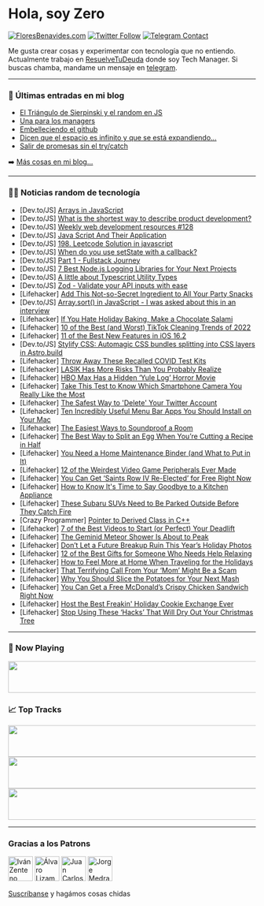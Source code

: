 # Hola, soy Zero

[![FloresBenavides.com](https://img.shields.io/website?down_message=oops&label=MiBlog&style=for-the-badge&up_message=online&url=https%3A%2F%2Ffloresbenavides.com)](https://floresbenavides.com) [![Twitter Follow](https://img.shields.io/twitter/follow/ZeroDragon?color=%231DA1F2&label=Follow&logo=twitter&logoColor=ffffff&style=for-the-badge)](https://twitter.com/zerodragon) [![Telegram Contact](https://img.shields.io/badge/escr%C3%ADbeme-ZeroDragon-%2326A5E4?style=for-the-badge&logo=telegram)](https://t.me/zerodragon)

Me gusta crear cosas y experimentar con tecnología que no entiendo.
Actualmente trabajo en [ResuelveTuDeuda](http://github.com/resuelve) donde soy Tech Manager.
Si buscas chamba, mandame un mensaje en [telegram](https://t.me/zerodragon).

---

### 📕 Últimas entradas en mi blog
<!-- BLOG-POST-LIST:START -->
- [El Triángulo de Sierpinski y el random en JS](https://floresbenavides.com/el-triangulo-de-sierpinski-y-el-random-en-js/)
- [Una para los managers](https://floresbenavides.com/una-para-los-managers/)
- [Embelleciendo el github](https://floresbenavides.com/embelleciendo-el-github/)
- [Dicen que el espacio es infinito y que se está expandiendo…](https://floresbenavides.com/dicen-que-el-espacio-es-infinito-y-que-se-esta-expandiendo/)
- [Salir de promesas sin el try/catch](https://floresbenavides.com/salir-de-promesas-sin-el-try-catch/)
<!-- BLOG-POST-LIST:END -->

➡️ [Más cosas en mi blog...](https://floresbenavides.com)

---

### 👨‍💻 Noticias random de tecnología
<!-- TECH-POSTS:START -->
- [Dev.to/JS] [Arrays in JavaScript](https://dev.to/indirakumar/arrays-in-javascript-3041)
- [Dev.to/JS] [What is the shortest way to describe product development?](https://dev.to/amelia792/what-is-the-shortest-way-to-describe-product-development-1bgk)
- [Dev.to/JS] [Weekly web development resources #128](https://dev.to/vincenius/weekly-web-development-resources-128-2nh7)
- [Dev.to/JS] [Java Script And Their Application](https://dev.to/infiraise/java-script-and-their-application-28il)
- [Dev.to/JS] [198. Leetcode Solution in javascript](https://dev.to/chiki1601/198-leetcode-solution-in-javascript-492f)
- [Dev.to/JS] [When do you use setState with a callback?](https://dev.to/csituma/when-do-you-use-setstate-with-a-callback-1f3g)
- [Dev.to/JS] [Part 1 - Fullstack Journey](https://dev.to/lleamancio/part-1-fullstack-journey-2o44)
- [Dev.to/JS] [7 Best Node.js Logging Libraries for Your Next Projects](https://dev.to/devland/7-best-nodejs-logging-libraries-for-your-next-projects-38df)
- [Dev.to/JS] [A little about Typescript Utility Types](https://dev.to/murillonahvs/a-little-about-typescript-utility-types-1epd)
- [Dev.to/JS] [Zod - Validate your API inputs with ease](https://dev.to/sammy1999/zod-validate-your-api-inputs-with-ease-2on9)
- [Lifehacker] [Add This Not-so-Secret Ingredient to All Your Party Snacks](https://lifehacker.com/add-this-not-so-secret-ingredient-to-all-your-party-sna-1849889837)
- [Dev.to/JS] [Array.sort&lpar;&rpar; in JavaScript - I was asked about this in an interview](https://dev.to/mhm13dev/arraysort-in-javascript-i-was-asked-about-this-in-an-interview-387)
- [Lifehacker] [If You Hate Holiday Baking, Make a Chocolate Salami](https://lifehacker.com/if-you-hate-holiday-baking-make-a-chocolate-salami-1849889505)
- [Lifehacker] [10 of the Best &lpar;and Worst&rpar; TikTok Cleaning Trends of 2022](https://lifehacker.com/10-of-the-best-and-worst-tiktok-cleaning-trends-of-20-1849888910)
- [Lifehacker] [11 of the Best New Features in iOS 16.2](https://lifehacker.com/11-of-the-best-new-features-in-ios-16-2-1849888579)
- [Dev.to/JS] [Stylify CSS: Automagic CSS bundles splitting into CSS layers in Astro.build](https://dev.to/machy8/stylify-css-automagic-css-bundles-splitting-into-css-layers-in-astrobuild-3po9)
- [Lifehacker] [Throw Away These Recalled COVID Test Kits](https://lifehacker.com/throw-away-these-recalled-covid-test-kits-1849889056)
- [Lifehacker] [LASIK Has More Risks Than You Probably Realize](https://lifehacker.com/lasik-has-more-risks-than-you-probably-realize-1849888998)
- [Lifehacker] [HBO Max Has a Hidden ‘Yule Log’ Horror Movie](https://lifehacker.com/hbo-max-has-a-hidden-yule-log-horror-movie-1849888811)
- [Lifehacker] [Take This Test to Know Which Smartphone Camera You Really Like the Most](https://lifehacker.com/take-this-test-to-know-which-smartphone-camera-you-real-1849887577)
- [Lifehacker] [The Safest Way to &#39;Delete&#39; Your Twitter Account](https://lifehacker.com/the-safest-way-to-delete-your-twitter-account-1849888259)
- [Lifehacker] [Ten Incredibly Useful Menu Bar Apps You Should Install on Your Mac](https://lifehacker.com/ten-incredibly-useful-menu-bar-apps-you-should-install-1849887075)
- [Lifehacker] [The Easiest Ways to Soundproof a Room](https://lifehacker.com/the-easiest-ways-to-soundproof-a-room-1849886154)
- [Lifehacker] [The Best Way to Split an Egg When You’re Cutting a Recipe in Half](https://lifehacker.com/the-best-way-to-split-an-egg-when-you-re-cutting-a-reci-1849887360)
- [Lifehacker] [You Need a Home Maintenance Binder &lpar;and What to Put in It&rpar;](https://lifehacker.com/you-need-a-home-maintenance-binder-and-what-to-put-in-1849886014)
- [Lifehacker] [12 of the Weirdest Video Game Peripherals Ever Made](https://lifehacker.com/12-of-the-weirdest-video-game-peripherals-ever-made-1849886219)
- [Lifehacker] [You Can Get ‘Saints Row IV Re-Elected’ for Free Right Now](https://lifehacker.com/you-can-get-saints-row-iv-re-elected-for-free-right-n-1849884926)
- [Lifehacker] [How to Know It&#39;s Time to Say Goodbye to a Kitchen Appliance](https://lifehacker.com/how-to-know-its-time-to-say-goodbye-to-a-kitchen-applia-1849883895)
- [Lifehacker] [These Subaru SUVs Need to Be Parked Outside Before They Catch Fire](https://lifehacker.com/these-subaru-suvs-need-to-be-parked-outside-before-they-1849883954)
- [Crazy Programmer] [Pointer to Derived Class in C++](https://www.thecrazyprogrammer.com/2022/12/pointer-to-derived-class-in-c.html)
- [Lifehacker] [7 of the Best Videos to Start &lpar;or Perfect&rpar; Your Deadlift](https://lifehacker.com/7-of-the-best-videos-to-start-or-perfect-your-deadlif-1849884715)
- [Lifehacker] [The Geminid Meteor Shower Is About to Peak](https://lifehacker.com/the-geminid-meteor-shower-is-about-to-peak-1849884314)
- [Lifehacker] [Don’t Let a Future Breakup Ruin This Year’s Holiday Photos](https://lifehacker.com/don-t-let-a-future-breakup-ruin-this-year-s-holiday-pho-1849883978)
- [Lifehacker] [12 of the Best Gifts for Someone Who Needs Help Relaxing](https://lifehacker.com/12-of-the-best-gifts-for-someone-who-needs-help-relaxin-1849883700)
- [Lifehacker] [How to Feel More at Home When Traveling for the Holidays](https://lifehacker.com/how-to-feel-more-at-home-when-traveling-for-the-holiday-1849882815)
- [Lifehacker] [That Terrifying Call From Your ‘Mom’ Might Be a Scam](https://lifehacker.com/that-terrifying-call-from-your-mom-might-be-a-scam-1849883646)
- [Lifehacker] [Why You Should Slice the Potatoes for Your Next Mash](https://lifehacker.com/why-you-should-slice-the-potatoes-for-your-next-mash-1849883620)
- [Lifehacker] [You Can Get a Free McDonald’s Crispy Chicken Sandwich Right Now](https://lifehacker.com/you-can-get-a-free-mcdonald-s-crispy-chicken-sandwich-r-1849883072)
- [Lifehacker] [Host the Best Freakin&#39; Holiday Cookie Exchange Ever](https://lifehacker.com/host-the-best-freakin-holiday-cookie-exchange-ever-1849883109)
- [Lifehacker] [Stop Using These ‘Hacks’ That Will Dry Out Your Christmas Tree](https://lifehacker.com/stop-using-these-hacks-that-will-kill-your-christmas-1849883207)<!-- TECH-POSTS:END -->

---

### 🎵 Now Playing
<a href="https://spotify-now-playing-dun.vercel.app/now-playing?open"><img src="https://spotify-now-playing-dun.vercel.app/now-playing" width="540" height="64"></a>

### 📈 Top Tracks
<a href="https://spotify-now-playing-dun.vercel.app/top-tracks?i=1&open"><img src="https://spotify-now-playing-dun.vercel.app/top-tracks?i=1" width="540" height="64"></a>
<a href="https://spotify-now-playing-dun.vercel.app/top-tracks?i=2&open"><img src="https://spotify-now-playing-dun.vercel.app/top-tracks?i=2" width="540" height="64"></a>
<a href="https://spotify-now-playing-dun.vercel.app/top-tracks?i=3&open"><img src="https://spotify-now-playing-dun.vercel.app/top-tracks?i=3" width="540" height="64"></a>

---

### Gracias a los Patrons
[<img src="https://avatars.githubusercontent.com/u/243380?v=4" alt="Iván Zenteno" width="50px">](https://github.com/k001) [<img src="https://avatars.githubusercontent.com/u/19955639?v=4" alt="Álvaro Lizama" width="50px">](https://github.com/alvarolizama) [<img src="https://avatars.githubusercontent.com/u/2718753?v=4" alt="Juan Carlos Ruiz" width="50px">](https://github.com/JuanCrg90) [<img src="https://avatars.githubusercontent.com/u/37025?v=4" alt="Jorge Medrano" width="50px">](https://github.com/h1pp1e) 

[Suscríbanse](https://www.patreon.com/zerodragon) y hagámos cosas chidas
